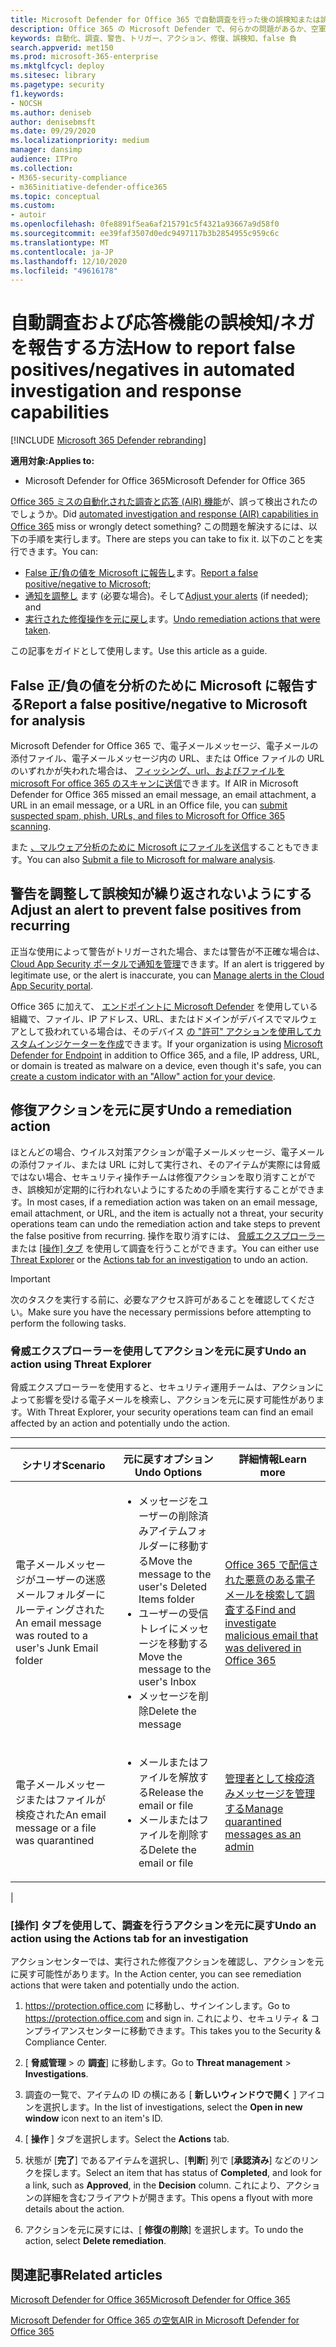 ```yaml
---
title: Microsoft Defender for Office 365 で自動調査を行った後の誤検知または誤否定を報告する方法
description: Office 365 の Microsoft Defender で、何らかの問題があるか、空軍によって誤って検出されましたか? 分析のために誤検知または誤検知を Microsoft に送信する方法について説明します。
keywords: 自動化、調査、警告、トリガー、アクション、修復、誤検知、false 負
search.appverid: met150
ms.prod: microsoft-365-enterprise
ms.mktglfcycl: deploy
ms.sitesec: library
ms.pagetype: security
f1.keywords:
- NOCSH
ms.author: deniseb
author: denisebmsft
ms.date: 09/29/2020
ms.localizationpriority: medium
manager: dansimp
audience: ITPro
ms.collection:
- M365-security-compliance
- m365initiative-defender-office365
ms.topic: conceptual
ms.custom:
- autoir
ms.openlocfilehash: 0fe8891f5ea6af215791c5f4321a93667a9d58f0
ms.sourcegitcommit: ee39faf3507d0edc9497117b3b2854955c959c6c
ms.translationtype: MT
ms.contentlocale: ja-JP
ms.lasthandoff: 12/10/2020
ms.locfileid: "49616178"
---
```

# <a name="how-to-report-false-positivesnegatives-in-automated-investigation-and-response-capabilities"></a><span data-ttu-id="e45c5-105">自動調査および応答機能の誤検知/ネガを報告する方法</span><span class="sxs-lookup"><span data-stu-id="e45c5-105">How to report false positives/negatives in automated investigation and response capabilities</span></span>

[!INCLUDE [Microsoft 365 Defender rebranding](../includes/microsoft-defender-for-office.md)]


<span data-ttu-id="e45c5-106">**適用対象:**</span><span class="sxs-lookup"><span data-stu-id="e45c5-106">**Applies to:**</span></span>
- <span data-ttu-id="e45c5-107">Microsoft Defender for Office 365</span><span class="sxs-lookup"><span data-stu-id="e45c5-107">Microsoft Defender for Office 365</span></span>

<span data-ttu-id="e45c5-108">[Office 365 ミスの自動化された調査と応答 (AIR) 機能](automated-investigation-response-office.md)が、誤って検出されたのでしょうか。</span><span class="sxs-lookup"><span data-stu-id="e45c5-108">Did [automated investigation and response (AIR) capabilities in Office 365](automated-investigation-response-office.md) miss or wrongly detect something?</span></span> <span data-ttu-id="e45c5-109">この問題を解決するには、以下の手順を実行します。</span><span class="sxs-lookup"><span data-stu-id="e45c5-109">There are steps you can take to fix it.</span></span> <span data-ttu-id="e45c5-110">以下のことを実行できます。</span><span class="sxs-lookup"><span data-stu-id="e45c5-110">You can:</span></span>

- <span data-ttu-id="e45c5-111">[False 正/負の値を Microsoft に報告し](#report-a-false-positivenegative-to-microsoft-for-analysis)ます。</span><span class="sxs-lookup"><span data-stu-id="e45c5-111">[Report a false positive/negative to Microsoft](#report-a-false-positivenegative-to-microsoft-for-analysis);</span></span>
- <span data-ttu-id="e45c5-112">[通知を調整し](#adjust-an-alert-to-prevent-false-positives-from-recurring) ます (必要な場合)。そして</span><span class="sxs-lookup"><span data-stu-id="e45c5-112">[Adjust your alerts](#adjust-an-alert-to-prevent-false-positives-from-recurring) (if needed); and</span></span>
- <span data-ttu-id="e45c5-113">[実行された修復操作を元に戻し](#undo-a-remediation-action)ます。</span><span class="sxs-lookup"><span data-stu-id="e45c5-113">[Undo remediation actions that were taken](#undo-a-remediation-action).</span></span>

<span data-ttu-id="e45c5-114">この記事をガイドとして使用します。</span><span class="sxs-lookup"><span data-stu-id="e45c5-114">Use this article as a guide.</span></span>

## <a name="report-a-false-positivenegative-to-microsoft-for-analysis"></a><span data-ttu-id="e45c5-115">False 正/負の値を分析のために Microsoft に報告する</span><span class="sxs-lookup"><span data-stu-id="e45c5-115">Report a false positive/negative to Microsoft for analysis</span></span>

<span data-ttu-id="e45c5-116">Microsoft Defender for Office 365 で、電子メールメッセージ、電子メールの添付ファイル、電子メールメッセージ内の URL、または Office ファイルの URL のいずれかが失われた場合は、 [フィッシング、url、およびファイルを microsoft For office 365 のスキャンに送信](admin-submission.md)できます。</span><span class="sxs-lookup"><span data-stu-id="e45c5-116">If AIR in Microsoft Defender for Office 365 missed an email message, an email attachment, a URL in an email message, or a URL in an Office file, you can [submit suspected spam, phish, URLs, and files to Microsoft for Office 365 scanning](admin-submission.md).</span></span>

<span data-ttu-id="e45c5-117">また [、マルウェア分析のために Microsoft にファイルを送信](https://www.microsoft.com/wdsi/filesubmission)することもできます。</span><span class="sxs-lookup"><span data-stu-id="e45c5-117">You can also [Submit a file to Microsoft for malware analysis](https://www.microsoft.com/wdsi/filesubmission).</span></span>

## <a name="adjust-an-alert-to-prevent-false-positives-from-recurring"></a><span data-ttu-id="e45c5-118">警告を調整して誤検知が繰り返されないようにする</span><span class="sxs-lookup"><span data-stu-id="e45c5-118">Adjust an alert to prevent false positives from recurring</span></span>

<span data-ttu-id="e45c5-119">正当な使用によって警告がトリガーされた場合、または警告が不正確な場合は、 [Cloud App Security ポータルで通知を管理](https://docs.microsoft.com/cloud-app-security/managing-alerts)できます。</span><span class="sxs-lookup"><span data-stu-id="e45c5-119">If an alert is triggered by legitimate use, or the alert is inaccurate, you can [Manage alerts in the Cloud App Security portal](https://docs.microsoft.com/cloud-app-security/managing-alerts).</span></span>

<span data-ttu-id="e45c5-120">Office 365 に加えて、 [エンドポイントに Microsoft Defender](https://docs.microsoft.com/windows/security/threat-protection) を使用している組織で、ファイル、IP アドレス、URL、またはドメインがデバイスでマルウェアとして扱われている場合は、そのデバイス [の "許可" アクションを使用してカスタムインジケーターを作成](https://docs.microsoft.com/windows/security/threat-protection/microsoft-defender-atp/manage-indicators)できます。</span><span class="sxs-lookup"><span data-stu-id="e45c5-120">If your organization is using [Microsoft Defender for Endpoint](https://docs.microsoft.com/windows/security/threat-protection) in addition to Office 365, and a file, IP address, URL, or domain is treated as malware on a device, even though it's safe, you can [create a custom indicator with an "Allow" action for your device](https://docs.microsoft.com/windows/security/threat-protection/microsoft-defender-atp/manage-indicators).</span></span>

## <a name="undo-a-remediation-action"></a><span data-ttu-id="e45c5-121">修復アクションを元に戻す</span><span class="sxs-lookup"><span data-stu-id="e45c5-121">Undo a remediation action</span></span>

<span data-ttu-id="e45c5-122">ほとんどの場合、ウイルス対策アクションが電子メールメッセージ、電子メールの添付ファイル、または URL に対して実行され、そのアイテムが実際には脅威ではない場合、セキュリティ操作チームは修復アクションを取り消すことができ、誤検知が定期的に行われないようにするための手順を実行することができます。</span><span class="sxs-lookup"><span data-stu-id="e45c5-122">In most cases, if a remediation action was taken on an email message, email attachment, or URL, and the item is actually not a threat, your security operations team can undo the remediation action and take steps to prevent the false positive from recurring.</span></span> <span data-ttu-id="e45c5-123">操作を取り消すには、 [脅威エクスプローラー](#undo-an-action-using-threat-explorer) または [ [操作] タブ](#undo-an-action-using-the-actions-tab-for-an-investigation) を使用して調査を行うことができます。</span><span class="sxs-lookup"><span data-stu-id="e45c5-123">You can either use [Threat Explorer](#undo-an-action-using-threat-explorer) or the [Actions tab for an investigation](#undo-an-action-using-the-actions-tab-for-an-investigation) to undo an action.</span></span>

> [!IMPORTANT]
> <span data-ttu-id="e45c5-124">次のタスクを実行する前に、必要なアクセス許可があることを確認してください。</span><span class="sxs-lookup"><span data-stu-id="e45c5-124">Make sure you have the necessary permissions before attempting to perform the following tasks.</span></span>

### <a name="undo-an-action-using-threat-explorer"></a><span data-ttu-id="e45c5-125">脅威エクスプローラーを使用してアクションを元に戻す</span><span class="sxs-lookup"><span data-stu-id="e45c5-125">Undo an action using Threat Explorer</span></span>

<span data-ttu-id="e45c5-126">脅威エクスプローラーを使用すると、セキュリティ運用チームは、アクションによって影響を受ける電子メールを検索し、アクションを元に戻す可能性があります。</span><span class="sxs-lookup"><span data-stu-id="e45c5-126">With Threat Explorer, your security operations team can find an email affected by an action and potentially undo the action.</span></span>

****

|<span data-ttu-id="e45c5-127">シナリオ</span><span class="sxs-lookup"><span data-stu-id="e45c5-127">Scenario</span></span>|<span data-ttu-id="e45c5-128">元に戻すオプション</span><span class="sxs-lookup"><span data-stu-id="e45c5-128">Undo Options</span></span>|<span data-ttu-id="e45c5-129">詳細情報</span><span class="sxs-lookup"><span data-stu-id="e45c5-129">Learn more</span></span>|
|---|---|---|
|<span data-ttu-id="e45c5-130">電子メールメッセージがユーザーの迷惑メールフォルダーにルーティングされた</span><span class="sxs-lookup"><span data-stu-id="e45c5-130">An email message was routed to a user's Junk Email folder</span></span>|<ul><li><span data-ttu-id="e45c5-131">メッセージをユーザーの削除済みアイテムフォルダーに移動する</span><span class="sxs-lookup"><span data-stu-id="e45c5-131">Move the message to the user's Deleted Items folder</span></span></li><li><span data-ttu-id="e45c5-132">ユーザーの受信トレイにメッセージを移動する</span><span class="sxs-lookup"><span data-stu-id="e45c5-132">Move the message to the user's Inbox</span></span></li><li><span data-ttu-id="e45c5-133">メッセージを削除</span><span class="sxs-lookup"><span data-stu-id="e45c5-133">Delete the message</span></span></li></ul>|[<span data-ttu-id="e45c5-134">Office 365 で配信された悪意のある電子メールを検索して調査する</span><span class="sxs-lookup"><span data-stu-id="e45c5-134">Find and investigate malicious email that was delivered in Office 365</span></span>](investigate-malicious-email-that-was-delivered.md)|
|<span data-ttu-id="e45c5-135">電子メールメッセージまたはファイルが検疫された</span><span class="sxs-lookup"><span data-stu-id="e45c5-135">An email message or a file was quarantined</span></span>|<ul><li><span data-ttu-id="e45c5-136">メールまたはファイルを解放する</span><span class="sxs-lookup"><span data-stu-id="e45c5-136">Release the email or file</span></span></li><li><span data-ttu-id="e45c5-137">メールまたはファイルを削除する</span><span class="sxs-lookup"><span data-stu-id="e45c5-137">Delete the email or file</span></span></li></ul>|[<span data-ttu-id="e45c5-138">管理者として検疫済みメッセージを管理する</span><span class="sxs-lookup"><span data-stu-id="e45c5-138">Manage quarantined messages as an admin</span></span>](manage-quarantined-messages-and-files.md)|
|

### <a name="undo-an-action-using-the-actions-tab-for-an-investigation"></a><span data-ttu-id="e45c5-139">[操作] タブを使用して、調査を行うアクションを元に戻す</span><span class="sxs-lookup"><span data-stu-id="e45c5-139">Undo an action using the Actions tab for an investigation</span></span>

<span data-ttu-id="e45c5-140">アクションセンターでは、実行された修復アクションを確認し、アクションを元に戻す可能性があります。</span><span class="sxs-lookup"><span data-stu-id="e45c5-140">In the Action center, you can see remediation actions that were taken and potentially undo the action.</span></span>

1. <span data-ttu-id="e45c5-141"><https://protection.office.com> に移動し、サインインします。</span><span class="sxs-lookup"><span data-stu-id="e45c5-141">Go to <https://protection.office.com> and sign in.</span></span> <span data-ttu-id="e45c5-142">これにより、セキュリティ & コンプライアンスセンターに移動できます。</span><span class="sxs-lookup"><span data-stu-id="e45c5-142">This takes you to the Security & Compliance Center.</span></span>

2. <span data-ttu-id="e45c5-143">[ **脅威管理** \> の **調査**] に移動します。</span><span class="sxs-lookup"><span data-stu-id="e45c5-143">Go to **Threat management** \> **Investigations**.</span></span>

3. <span data-ttu-id="e45c5-144">調査の一覧で、アイテムの ID の横にある [ **新しいウィンドウで開く** ] アイコンを選択します。</span><span class="sxs-lookup"><span data-stu-id="e45c5-144">In the list of investigations, select the **Open in new window** icon next to an item's ID.</span></span>

4. <span data-ttu-id="e45c5-145">[ **操作** ] タブを選択します。</span><span class="sxs-lookup"><span data-stu-id="e45c5-145">Select the **Actions** tab.</span></span>

5. <span data-ttu-id="e45c5-146">状態が [**完了**] であるアイテムを選択し、[**判断**] 列で [**承認済み**] などのリンクを探します。</span><span class="sxs-lookup"><span data-stu-id="e45c5-146">Select an item that has status of **Completed**, and look for a link, such as **Approved**, in the **Decision** column.</span></span> <span data-ttu-id="e45c5-147">これにより、アクションの詳細を含むフライアウトが開きます。</span><span class="sxs-lookup"><span data-stu-id="e45c5-147">This opens a flyout with more details about the action.</span></span>

6. <span data-ttu-id="e45c5-148">アクションを元に戻すには、[ **修復の削除**] を選択します。</span><span class="sxs-lookup"><span data-stu-id="e45c5-148">To undo the action, select **Delete remediation**.</span></span>

## <a name="related-articles"></a><span data-ttu-id="e45c5-149">関連記事</span><span class="sxs-lookup"><span data-stu-id="e45c5-149">Related articles</span></span>

[<span data-ttu-id="e45c5-150">Microsoft Defender for Office 365</span><span class="sxs-lookup"><span data-stu-id="e45c5-150">Microsoft Defender for Office 365</span></span>](office-365-atp.md)

[<span data-ttu-id="e45c5-151">Microsoft Defender for Office 365 の空気</span><span class="sxs-lookup"><span data-stu-id="e45c5-151">AIR in Microsoft Defender for Office 365</span></span>](office-365-air.md)
